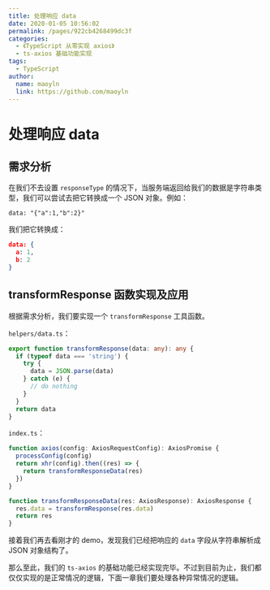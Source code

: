 ```yaml
---
title: 处理响应 data
date: 2020-01-05 10:56:02
permalink: /pages/922cb4268499dc3f
categories:
  - 《TypeScript 从零实现 axios》
  - ts-axios 基础功能实现
tags:
  - TypeScript
author:
  name: maoyln
  link: https://github.com/maoyln
---
```

# 处理响应 data

## 需求分析

在我们不去设置 `responseType` 的情况下，当服务端返回给我们的数据是字符串类型，我们可以尝试去把它转换成一个 JSON 对象。例如：

```
data: "{"a":1,"b":2}"
```

我们把它转换成：

```json
data: {
  a: 1,
  b: 2
}
```

## transformResponse 函数实现及应用

根据需求分析，我们要实现一个 `transformResponse` 工具函数。

`helpers/data.ts`：

```typescript
export function transformResponse(data: any): any {
  if (typeof data === 'string') {
    try {
      data = JSON.parse(data)
    } catch (e) {
      // do nothing
    }
  }
  return data
}
```

`index.ts`：

```typescript
function axios(config: AxiosRequestConfig): AxiosPromise {
  processConfig(config)
  return xhr(config).then((res) => {
    return transformResponseData(res)
  })
}

function transformResponseData(res: AxiosResponse): AxiosResponse {
  res.data = transformResponse(res.data)
  return res
}
```

接着我们再去看刚才的 demo，发现我们已经把响应的 `data` 字段从字符串解析成 JSON 对象结构了。

那么至此，我们的 `ts-axios` 的基础功能已经实现完毕。不过到目前为止，我们都仅仅实现的是正常情况的逻辑，下面一章我们要处理各种异常情况的逻辑。
